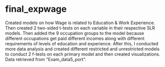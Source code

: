 # final_expwage

Created models on how Wage is related to Education & Work Experience. Then created 2 two-sided t-tests on each variable in their respective SLR models. Then added the 9 occupation groups to the model because different occupations get paid different incomes along with different requirements of levels of education and experience. After this, I conducted more data analysis and created different restricted and unrestricted models to conduct 2 f-tests on each primary model and then created visualizations. Data retrieved from "Exam_data5_port".
